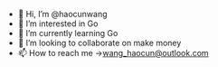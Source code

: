 - 👋 Hi, I’m @haocunwang
- 👀 I’m interested in Go
- 🌱 I’m currently learning Go
- 💞️ I’m looking to collaborate on make money
- 📫 How to reach me ->wang_haocun@outlook.com

<!---
haocunwang/haocunwang is a ✨ special ✨ repository because its `README.md` (this file) appears on your GitHub profile.
You can click the Preview link to take a look at your changes.
--->
